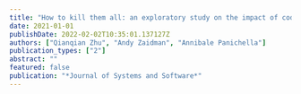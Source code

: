 ```yaml
---
title: "How to kill them all: an exploratory study on the impact of code observability on mutation testing"
date: 2021-01-01
publishDate: 2022-02-02T10:35:01.137127Z
authors: ["Qianqian Zhu", "Andy Zaidman", "Annibale Panichella"]
publication_types: ["2"]
abstract: ""
featured: false
publication: "*Journal of Systems and Software*"
---
```



